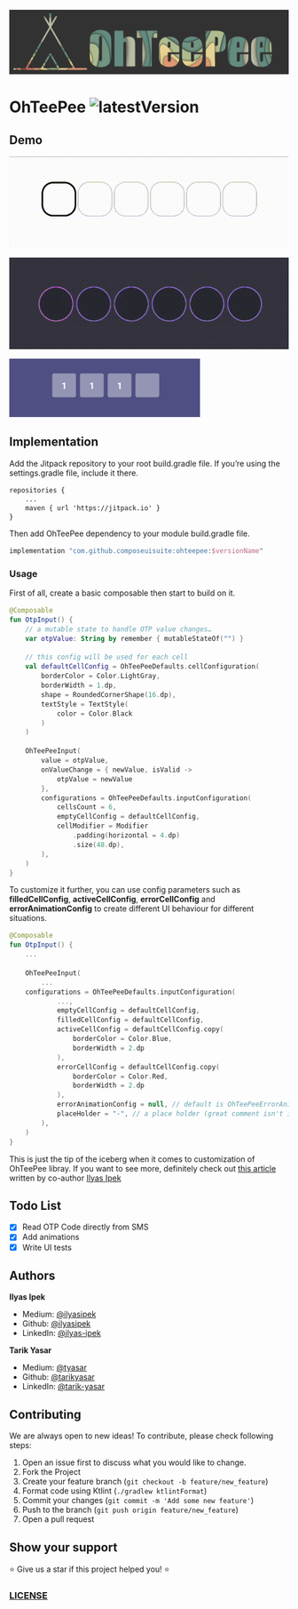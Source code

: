 ![](ohteepee_cover.png)

# OhTeePee ![latestVersion](https://img.shields.io/github/v/tag/composeuisuite/ohteepee?display_name=tag)

## Demo

![ohteepee_demo_1](ohteepee_demo_1.gif)

![ohteepee_demo_2](ohteepee_demo_2.gif)

![ohteepee_demo_3](ohteepee_demo_3.gif)

## Implementation

Add the Jitpack repository to your root build.gradle file. If you’re using the settings.gradle file, include it there.

```
repositories {
    ...
    maven { url 'https://jitpack.io' }
}
```

Then add OhTeePee dependency to your module build.gradle file.

```groovy
implementation "com.github.composeuisuite:ohteepee:$versionName"
```

### Usage

First of all, create a basic composable then start to build on it.

```kotlin
@Composable
fun OtpInput() {
    // a mutable state to handle OTP value changes…
    var otpValue: String by remember { mutableStateOf("") }

    // this config will be used for each cell
    val defaultCellConfig = OhTeePeeDefaults.cellConfiguration(
        borderColor = Color.LightGray,
        borderWidth = 1.dp,
        shape = RoundedCornerShape(16.dp),
        textStyle = TextStyle(
            color = Color.Black
        )
    )

    OhTeePeeInput(
        value = otpValue,
        onValueChange = { newValue, isValid ->
            otpValue = newValue
        },
        configurations = OhTeePeeDefaults.inputConfiguration(
            cellsCount = 6,
            emptyCellConfig = defaultCellConfig,
            cellModifier = Modifier
                .padding(horizontal = 4.dp)
                .size(48.dp),
        ),
    )
}
```

To customize it further, you can use config parameters such as **filledCellConfig**, **activeCellConfig**, **errorCellConfig** and **errorAnimationConfig** to create different UI behaviour for different situations.

```kotlin
@Composable
fun OtpInput() {
    ...

    OhTeePeeInput(
        ...
    configurations = OhTeePeeDefaults.inputConfiguration(
            ...,
            emptyCellConfig = defaultCellConfig,
            filledCellConfig = defaultCellConfig,
            activeCellConfig = defaultCellConfig.copy(
                borderColor = Color.Blue,
                borderWidth = 2.dp
            ),
            errorCellConfig = defaultCellConfig.copy(
                borderColor = Color.Red,
                borderWidth = 2.dp
            ),
            errorAnimationConfig = null, // default is OhTeePeeErrorAnimationConfig.Shake(),
            placeHolder = "-", // a place holder (great comment isn't it)
        ),
    )
}
```

This is just the tip of the iceberg when it comes to customization of OhTeePee libray. If you want to see more, definitely check out [this article](https://medium.com/@ilyas_ipek/d26785d53ab3) written by co-author [Ilyas Ipek](https://medium.com/@ilyas_ipek)

## Todo List

- [x] Read OTP Code directly from SMS
- [x] Add animations
- [x] Write UI tests

## Authors

**Ilyas Ipek**

- Medium: <a href="https://medium.com/@ilyas_ipek" target="_blank">@ilyasipek</a>
- Github: <a href="https://github.com/ilyasipek" target="_blank">@ilyasipek</a>
- LinkedIn: <a href="https://www.linkedin.com/in/ilyas-ipek/" target="_blank">@ilyas-ipek</a>

**Tarik Yasar**

- Medium: <a href="https://medium.com/@tyasar" target="_blank">@tyasar</a>
- Github: <a href="https://github.com/tarikyasar" target="_blank">@tarikyasar</a>
- LinkedIn: <a href="https://www.linkedin.com/in/tarık-yaşar-b9438514b/" target="_blank">@tarik-yasar</a>

## Contributing

We are always open to new ideas! To contribute, please check following steps:

1. Open an issue first to discuss what you would like to change.
1. Fork the Project
1. Create your feature branch (`git checkout -b feature/new_feature`)
1. Format code using Ktlint (`./gradlew ktlintFormat`)
1. Commit your changes (`git commit -m 'Add some new feature'`)
1. Push to the branch (`git push origin feature/new_feature`)
1. Open a pull request

## Show your support

⭐️ Give us a star if this project helped you! ⭐️

### [LICENSE](https://github.com/composeuisuite/ohteepee/blob/develop/LICENSE.md)
